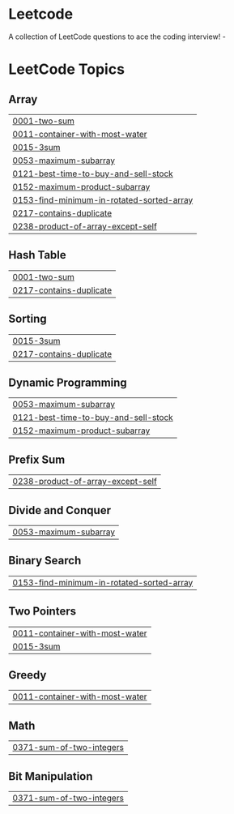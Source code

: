 # Leetcode
A collection of LeetCode questions to ace the coding interview! - 

<!---LeetCode Topics Start-->
# LeetCode Topics
## Array
|  |
| ------- |
| [0001-two-sum](https://github.com/ombade/Leetcode/tree/master/0001-two-sum) |
| [0011-container-with-most-water](https://github.com/ombade/Leetcode/tree/master/0011-container-with-most-water) |
| [0015-3sum](https://github.com/ombade/Leetcode/tree/master/0015-3sum) |
| [0053-maximum-subarray](https://github.com/ombade/Leetcode/tree/master/0053-maximum-subarray) |
| [0121-best-time-to-buy-and-sell-stock](https://github.com/ombade/Leetcode/tree/master/0121-best-time-to-buy-and-sell-stock) |
| [0152-maximum-product-subarray](https://github.com/ombade/Leetcode/tree/master/0152-maximum-product-subarray) |
| [0153-find-minimum-in-rotated-sorted-array](https://github.com/ombade/Leetcode/tree/master/0153-find-minimum-in-rotated-sorted-array) |
| [0217-contains-duplicate](https://github.com/ombade/Leetcode/tree/master/0217-contains-duplicate) |
| [0238-product-of-array-except-self](https://github.com/ombade/Leetcode/tree/master/0238-product-of-array-except-self) |
## Hash Table
|  |
| ------- |
| [0001-two-sum](https://github.com/ombade/Leetcode/tree/master/0001-two-sum) |
| [0217-contains-duplicate](https://github.com/ombade/Leetcode/tree/master/0217-contains-duplicate) |
## Sorting
|  |
| ------- |
| [0015-3sum](https://github.com/ombade/Leetcode/tree/master/0015-3sum) |
| [0217-contains-duplicate](https://github.com/ombade/Leetcode/tree/master/0217-contains-duplicate) |
## Dynamic Programming
|  |
| ------- |
| [0053-maximum-subarray](https://github.com/ombade/Leetcode/tree/master/0053-maximum-subarray) |
| [0121-best-time-to-buy-and-sell-stock](https://github.com/ombade/Leetcode/tree/master/0121-best-time-to-buy-and-sell-stock) |
| [0152-maximum-product-subarray](https://github.com/ombade/Leetcode/tree/master/0152-maximum-product-subarray) |
## Prefix Sum
|  |
| ------- |
| [0238-product-of-array-except-self](https://github.com/ombade/Leetcode/tree/master/0238-product-of-array-except-self) |
## Divide and Conquer
|  |
| ------- |
| [0053-maximum-subarray](https://github.com/ombade/Leetcode/tree/master/0053-maximum-subarray) |
## Binary Search
|  |
| ------- |
| [0153-find-minimum-in-rotated-sorted-array](https://github.com/ombade/Leetcode/tree/master/0153-find-minimum-in-rotated-sorted-array) |
## Two Pointers
|  |
| ------- |
| [0011-container-with-most-water](https://github.com/ombade/Leetcode/tree/master/0011-container-with-most-water) |
| [0015-3sum](https://github.com/ombade/Leetcode/tree/master/0015-3sum) |
## Greedy
|  |
| ------- |
| [0011-container-with-most-water](https://github.com/ombade/Leetcode/tree/master/0011-container-with-most-water) |
## Math
|  |
| ------- |
| [0371-sum-of-two-integers](https://github.com/ombade/Leetcode/tree/master/0371-sum-of-two-integers) |
## Bit Manipulation
|  |
| ------- |
| [0371-sum-of-two-integers](https://github.com/ombade/Leetcode/tree/master/0371-sum-of-two-integers) |
<!---LeetCode Topics End-->

